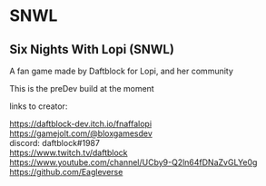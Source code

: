 # SNWL  
## Six Nights With Lopi (SNWL)  
A fan game made by Daftblock for Lopi, and her community  
  
This is the preDev build at the moment  
  
links to creator:  
  
https://daftblock-dev.itch.io/fnaffalopi  
https://gamejolt.com/@bloxgamesdev  
discord: daftblock#1987  
https://www.twitch.tv/daftblock  
https://www.youtube.com/channel/UCby9-Q2ln64fDNaZvGLYe0g  
https://github.com/Eagleverse  
